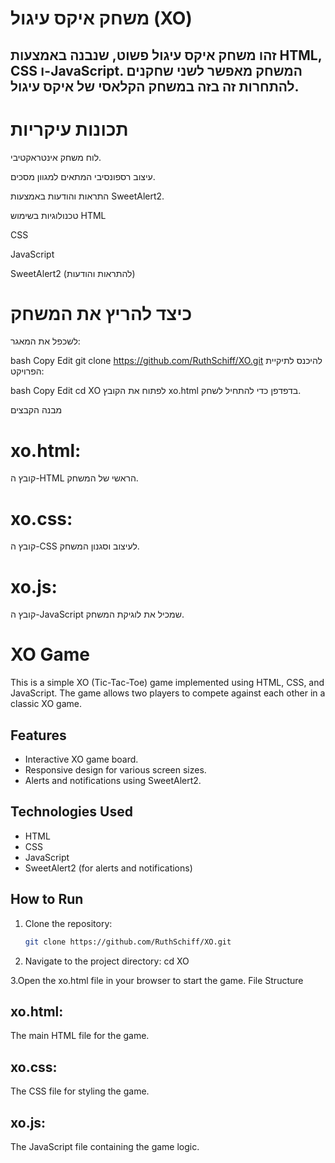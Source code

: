# משחק איקס עיגול (XO)
## זהו משחק איקס עיגול פשוט, שנבנה באמצעות HTML, CSS ו-JavaScript. המשחק מאפשר לשני שחקנים להתחרות זה בזה במשחק הקלאסי של איקס עיגול.

# תכונות עיקריות
לוח משחק אינטראקטיבי.

עיצוב רספונסיבי המתאים למגוון מסכים.

התראות והודעות באמצעות SweetAlert2.

טכנולוגיות בשימוש
HTML

CSS

JavaScript

SweetAlert2 (להתראות והודעות)

# כיצד להריץ את המשחק
לשכפל את המאגר:

bash
Copy
Edit
git clone https://github.com/RuthSchiff/XO.git
להיכנס לתיקיית הפרויקט:

bash
Copy
Edit
cd XO
לפתוח את הקובץ xo.html בדפדפן כדי להתחיל לשחק.

מבנה הקבצים
# xo.html:
קובץ ה-HTML הראשי של המשחק.

# xo.css:
קובץ ה-CSS לעיצוב וסגנון המשחק.

# xo.js:
קובץ ה-JavaScript שמכיל את לוגיקת המשחק.


# XO Game

This is a simple XO (Tic-Tac-Toe) game implemented using HTML, CSS, and JavaScript. The game allows two players to compete against each other in a classic XO game.

## Features
- Interactive XO game board.
- Responsive design for various screen sizes.
- Alerts and notifications using SweetAlert2.

## Technologies Used
- HTML
- CSS
- JavaScript
- SweetAlert2 (for alerts and notifications)

## How to Run
1. Clone the repository:
   ```bash
   git clone https://github.com/RuthSchiff/XO.git
2. Navigate to the project directory:
  cd XO

  3.Open the xo.html file in your browser to start the game.
File Structure

## xo.html:
The main HTML file for the game.
## xo.css:
The CSS file for styling the game.
## xo.js:
The JavaScript file containing the game logic.
